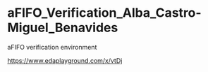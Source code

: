 # aFIFO_Verification_Alba_Castro-Miguel_Benavides
aFIFO verification environment

https://www.edaplayground.com/x/vtDj
